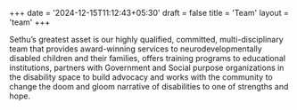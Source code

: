 +++
date = '2024-12-15T11:12:43+05:30'
draft = false
title = 'Team'
layout = 'team'
+++

Sethu’s greatest asset is our highly qualified, committed, multi-disciplinary team that provides award-winning services to neurodevelopmentally disabled children and their families, offers training programs to educational institutions, partners with Government and Social purpose organizations in the disability space to build advocacy and works with the community to change the doom and gloom narrative of disabilities to one of strengths and hope.
